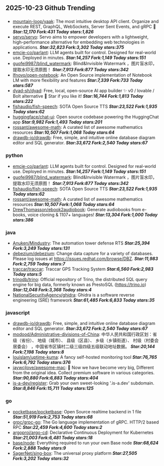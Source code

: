 ## 2025-10-23 Github Trending

### 
* [mountain-loop/yaak](https://github.com/mountain-loop/yaak): The most intuitive desktop API client. Organize and execute REST, GraphQL, WebSockets, Server Sent Events, and gRPC 🦬 ***Star:12,170 Fork:431 Today stars:1,826***
* [servo/servo](https://github.com/servo/servo): Servo aims to empower developers with a lightweight, high-performance alternative for embedding web technologies in applications. ***Star:32,823 Fork:3,302 Today stars:375***
* [emcie-co/parlant](https://github.com/emcie-co/parlant): LLM agents built for control. Designed for real-world use. Deployed in minutes. ***Star:14,257 Fork:1,149 Today stars:151***
* [guofei9987/blind_watermark](https://github.com/guofei9987/blind_watermark): Blind&Invisible Watermark ，图片盲水印，提取水印无须原图！ ***Star:7,913 Fork:877 Today stars:342***
* [lfnovo/open-notebook](https://github.com/lfnovo/open-notebook): An Open Source implementation of Notebook LM with more flexibility and features ***Star:7,339 Fork:733 Today stars:587***
* [dyad-sh/dyad](https://github.com/dyad-sh/dyad): Free, local, open-source AI app builder ✨ v0 / lovable / Bolt alternative 🌟 Star if you like it! ***Star:16,744 Fork:1,813 Today stars:222***
* [fishaudio/fish-speech](https://github.com/fishaudio/fish-speech): SOTA Open Source TTS ***Star:23,522 Fork:1,935 Today stars:62***
* [huggingface/chat-ui](https://github.com/huggingface/chat-ui): Open source codebase powering the HuggingChat app ***Star:9,982 Fork:1,493 Today stars:201***
* [rossant/awesome-math](https://github.com/rossant/awesome-math): A curated list of awesome mathematics resources ***Star:10,507 Fork:1,068 Today stars:64***
* [drawdb-io/drawdb](https://github.com/drawdb-io/drawdb): Free, simple, and intuitive online database diagram editor and SQL generator. ***Star:33,672 Fork:2,540 Today stars:67***

### python
* [emcie-co/parlant](https://github.com/emcie-co/parlant): LLM agents built for control. Designed for real-world use. Deployed in minutes. ***Star:14,257 Fork:1,149 Today stars:151***
* [guofei9987/blind_watermark](https://github.com/guofei9987/blind_watermark): Blind&Invisible Watermark ，图片盲水印，提取水印无须原图！ ***Star:7,913 Fork:877 Today stars:342***
* [fishaudio/fish-speech](https://github.com/fishaudio/fish-speech): SOTA Open Source TTS ***Star:23,522 Fork:1,935 Today stars:62***
* [rossant/awesome-math](https://github.com/rossant/awesome-math): A curated list of awesome mathematics resources ***Star:10,507 Fork:1,068 Today stars:64***
* [DrewThomasson/ebook2audiobook](https://github.com/DrewThomasson/ebook2audiobook): Generate audiobooks from e-books, voice cloning & 1107+ languages! ***Star:13,304 Fork:1,000 Today stars:386***

### java
* [Anuken/Mindustry](https://github.com/Anuken/Mindustry): The automation tower defense RTS ***Star:25,394 Fork:3,249 Today stars:131***
* [debezium/debezium](https://github.com/debezium/debezium): Change data capture for a variety of databases. Please log issues at https://issues.redhat.com/browse/DBZ. ***Star:11,983 Fork:2,759 Today stars:7***
* [traccar/traccar](https://github.com/traccar/traccar): Traccar GPS Tracking System ***Star:6,560 Fork:2,983 Today stars:5***
* [trinodb/trino](https://github.com/trinodb/trino): Official repository of Trino, the distributed SQL query engine for big data, formerly known as PrestoSQL (https://trino.io) ***Star:12,048 Fork:3,368 Today stars:4***
* [NationalSecurityAgency/ghidra](https://github.com/NationalSecurityAgency/ghidra): Ghidra is a software reverse engineering (SRE) framework ***Star:61,485 Fork:6,833 Today stars:35***

### javascript
* [drawdb-io/drawdb](https://github.com/drawdb-io/drawdb): Free, simple, and intuitive online database diagram editor and SQL generator. ***Star:33,672 Fork:2,540 Today stars:67***
* [modood/Administrative-divisions-of-China](https://github.com/modood/Administrative-divisions-of-China): 中华人民共和国行政区划：省级（省份）、 地级（城市）、 县级（区县）、 乡级（乡镇街道）、 村级（村委会居委会） ，中国省市区镇村二级三级四级五级联动地址数据。 ***Star:20,144 Fork:7,198 Today stars:8***
* [louislam/uptime-kuma](https://github.com/louislam/uptime-kuma): A fancy self-hosted monitoring tool ***Star:76,765 Fork:6,792 Today stars:376***
* [jaywcjlove/awesome-mac](https://github.com/jaywcjlove/awesome-mac):  Now we have become very big, Different from the original idea. Collect premium software in various categories. ***Star:90,880 Fork:6,883 Today stars:404***
* [is-a-dev/register](https://github.com/is-a-dev/register): Grab your own sweet-looking '.is-a.dev' subdomain. ***Star:8,846 Fork:15,711 Today stars:125***

### go
* [pocketbase/pocketbase](https://github.com/pocketbase/pocketbase): Open Source realtime backend in 1 file ***Star:51,919 Fork:2,753 Today stars:68***
* [grpc/grpc-go](https://github.com/grpc/grpc-go): The Go language implementation of gRPC. HTTP/2 based RPC ***Star:22,459 Fork:4,600 Today stars:2***
* [argoproj/argo-cd](https://github.com/argoproj/argo-cd): Declarative Continuous Deployment for Kubernetes ***Star:21,003 Fork:6,481 Today stars:18***
* [base/node](https://github.com/base/node): Everything required to run your own Base node ***Star:68,624 Fork:2,888 Today stars:9***
* [SagerNet/sing-box](https://github.com/SagerNet/sing-box): The universal proxy platform ***Star:27,505 Fork:3,202 Today stars:32***
